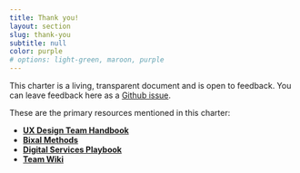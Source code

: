 ```yaml
---
title: Thank you!
layout: section
slug: thank-you
subtitle: null
color: purple
# options: light-green, maroon, purple
---
```


This charter is a living, transparent document and is open to feedback. You can leave feedback here as a [Github issue](https://github.com/Bixal/uxd-practice-charter/issues).

These are the primary resources mentioned in this charter:

-  [**UX Design Team Handbook**](https://bixal.github.io/bixal-uxd-team-handbook/)
-  [**Bixal Methods**](https://bixal.github.io/methods/)
-  [**Digital Services Playbook**](https://playbook.cio.gov/)
-  [**Team Wiki**](https://github.com/Bixal/bixal-uxd-team-handbook/wiki)
